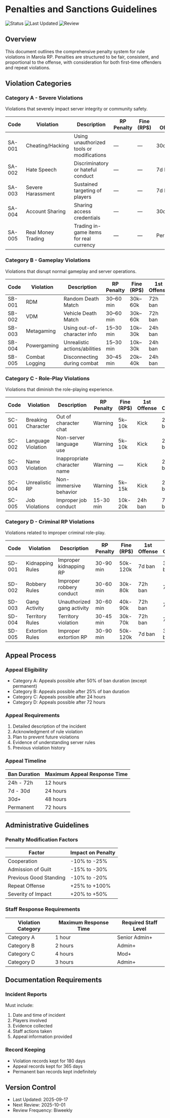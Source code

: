 # Penalties and Sanctions Guidelines

![Status](https://img.shields.io/badge/status-maintained-brightgreen)
![Last Updated](https://img.shields.io/badge/last_updated-2025--09--17-informational)
![Review](https://img.shields.io/badge/review-biweekly-blue)

## Overview
This document outlines the comprehensive penalty system for rule violations in Marola RP. Penalties are structured to be fair, consistent, and proportional to the offense, with consideration for both first-time offenders and repeat violations.

## Violation Categories

### Category A - Severe Violations
Violations that severely impact server integrity or community safety.

| Code | Violation | Description | RP Penalty | Fine (RP$) | 1st Offense | 2nd Offense | 3rd Offense | 4th Offense |
|------|-----------|-------------|------------|------------|-------------|-------------|-------------|-------------|
| SA-001 | Cheating/Hacking | Using unauthorized tools or modifications | — | — | 30d ban | Permanent | — | — |
| SA-002 | Hate Speech | Discriminatory or hateful conduct | — | — | 7d ban | 30d ban | Permanent | — |
| SA-003 | Severe Harassment | Sustained targeting of players | — | — | 7d ban | 30d ban | Permanent | — |
| SA-004 | Account Sharing | Sharing access credentials | — | — | 30d ban | Permanent | — | — |
| SA-005 | Real Money Trading | Trading in-game items for real currency | — | — | Permanent | — | — | — |

### Category B - Gameplay Violations
Violations that disrupt normal gameplay and server operations.

| Code | Violation | Description | RP Penalty | Fine (RP$) | 1st Offense | 2nd Offense | 3rd Offense | 4th Offense |
|------|-----------|-------------|------------|------------|-------------|-------------|-------------|-------------|
| SB-001 | RDM | Random Death Match | 30–60 min | 30k–60k | 72h ban | 7d ban | 30d ban | Permanent |
| SB-002 | VDM | Vehicle Death Match | 30–60 min | 30k–60k | 72h ban | 7d ban | 30d ban | Permanent |
| SB-003 | Metagaming | Using out-of-character info | 15–30 min | 10k–30k | 24h ban | 72h ban | 7d ban | 30d ban |
| SB-004 | Powergaming | Unrealistic actions/abilities | 15–30 min | 10k–30k | 24h ban | 72h ban | 7d ban | 30d ban |
| SB-005 | Combat Logging | Disconnecting during combat | 30–45 min | 20k–40k | 24h ban | 72h ban | 7d ban | 30d ban |

### Category C - Role-Play Violations
Violations that diminish the role-playing experience.

| Code | Violation | Description | RP Penalty | Fine (RP$) | 1st Offense | 2nd Offense | 3rd Offense | 4th Offense |
|------|-----------|-------------|------------|------------|-------------|-------------|-------------|-------------|
| SC-001 | Breaking Character | Out of character chat | Warning | 5k–10k | Kick | 24h ban | 72h ban | 7d ban |
| SC-002 | Language Violation | Non-server language use | Warning | 5k–10k | Kick | 24h ban | 72h ban | 7d ban |
| SC-003 | Name Violation | Inappropriate character name | Warning | — | Kick | 24h ban | 72h ban | 7d ban |
| SC-004 | Unrealistic RP | Non-immersive behavior | Warning | 5k–15k | Kick | 24h ban | 72h ban | 7d ban |
| SC-005 | Job Violations | Improper job conduct | 15-30 min | 10k-20k | 24h ban | 72h ban | 7d ban | 30d ban |

### Category D - Criminal RP Violations
Violations related to improper criminal role-play.

| Code | Violation | Description | RP Penalty | Fine (RP$) | 1st Offense | 2nd Offense | 3rd Offense | 4th Offense |
|------|-----------|-------------|------------|------------|-------------|-------------|-------------|-------------|
| SD-001 | Kidnapping Rules | Improper kidnapping RP | 30-90 min | 50k-120k | 7d ban | 30d ban | Permanent | — |
| SD-002 | Robbery Rules | Improper robbery conduct | 30-60 min | 30k-80k | 72h ban | 7d ban | 30d ban | Permanent |
| SD-003 | Gang Activity | Unauthorized gang activity | 30-60 min | 40k-90k | 72h ban | 7d ban | 30d ban | Permanent |
| SD-004 | Territory Rules | Territory violation | 30-45 min | 30k-70k | 72h ban | 7d ban | 30d ban | Permanent |
| SD-005 | Extortion Rules | Improper extortion RP | 30-90 min | 50k-120k | 7d ban | 30d ban | Permanent | — |

## Appeal Process

### Appeal Eligibility
- Category A: Appeals possible after 50% of ban duration (except permanent)
- Category B: Appeals possible after 25% of ban duration
- Category C: Appeals possible after 24 hours
- Category D: Appeals possible after 72 hours

### Appeal Requirements
1. Detailed description of the incident
2. Acknowledgment of rule violation
3. Plan to prevent future violations
4. Evidence of understanding server rules
5. Previous violation history

### Appeal Timeline
| Ban Duration | Maximum Appeal Response Time |
|-------------|----------------------------|
| 24h - 72h | 12 hours |
| 7d - 30d | 24 hours |
| 30d+ | 48 hours |
| Permanent | 72 hours |

## Administrative Guidelines

### Penalty Modification Factors
| Factor | Impact on Penalty |
|--------|------------------|
| Cooperation | -10% to -25% |
| Admission of Guilt | -15% to -30% |
| Previous Good Standing | -10% to -20% |
| Repeat Offense | +25% to +100% |
| Severity of Impact | +20% to +50% |

### Staff Response Requirements
| Violation Category | Maximum Response Time | Required Staff Level |
|-------------------|----------------------|-------------------|
| Category A | 1 hour | Senior Admin+ |
| Category B | 2 hours | Admin+ |
| Category C | 4 hours | Mod+ |
| Category D | 3 hours | Admin+ |

## Documentation Requirements

### Incident Reports
Must include:
1. Date and time of incident
2. Players involved
3. Evidence collected
4. Staff actions taken
5. Appeal information provided

### Record Keeping
- Violation records kept for 180 days
- Appeal records kept for 365 days
- Permanent ban records kept indefinitely

## Version Control
- Last Updated: 2025-09-17
- Next Review: 2025-10-01
- Review Frequency: Biweekly

